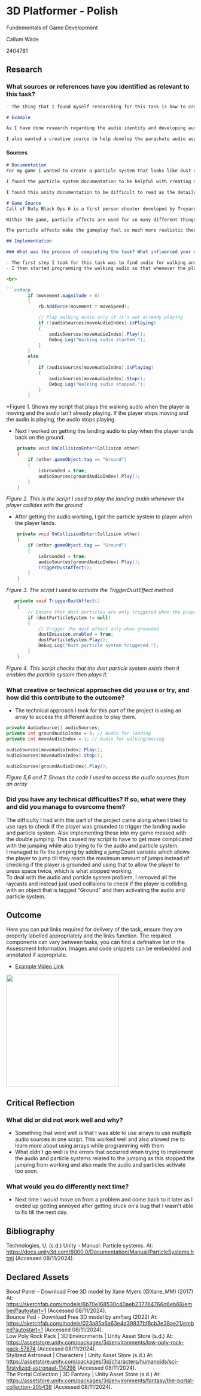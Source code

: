 # 3D Platformer - Polish

Fundementals of Game Development

Callum Wade 

2404781

## Research

### What sources or references have you identified as relevant to this task?
```markdown
- The thing that I found myself researching for this task is how to create particle systems in Unity and how to activate them with a script.
```

```Markdown
# Example

As I have done research regarding the audio identity and developing audio assets for this project in previous formative assignments. I wanted to look into specific Unreal and Wwise systems that will help create a more immersive experience. I wanted to focus on official documentation to improve my ability to learn new techniques without explicit instructions.

I also wanted a creative source to help develop the parachute audio assets and learn how it should function within the game’s narrative.
```

#### Sources
```markdown
# Documentation
For my game I wanted to create a particle system that looks like dust and plays whenever the player lands back on the ground. To do this I research into creating particle systems. This led me to looking at the unity documentation on particle systems. (Technologies, s.d.)

I found the particle system documentation to be helpful with creating my dust particle system as it explains everything that I need to know about particle systems. Using this I was able to change the colour, size and lifetime of the particle system to make it look like a dust affect.

I found this unity documentation to be difficult to read as the details on everthing to do with the partcile system is split into so many pages that it is hard to find what you need.

# Game Source
Call of Duty Black Ops 6 is a first person shooter developed by Treyarch and Raven Software, it feature lots of particle systems that are used for many different things within the game(Call Of Duty Black Ops 6, 2024).

Within the game, particle affects are used for so many different things such as gun fire, grenades and vehicle explosions, with most of the particle affects being unique from each other. 

The particle affects make the gameplay feel so much more realistic then if they werent in the game as grenades and smoke and explosions will be going off all around you as you play.

## Implementation

### What was the process of completing the task? What influenced your decision making?

- The first step I took for this task was to find audio for walking and landing to use online and then importing them into unity and I attatched them to audio sources on the main character to be activated within the code.
- I then started programming the walking audio so that whenever the player is moving and the walking audio isn't playing, it plays.

<br>

```csharp
        if (movement.magnitude > 0)
        {
            rb.AddForce(movement * moveSpeed);

            // Play walking audio only if it's not already playing
            if (!audioSources[moveAudioIndex].isPlaying)
            {
                audioSources[moveAudioIndex].Play();
                Debug.Log("Walking audio started.");
            }
        }
        else
        {
            if (audioSources[moveAudioIndex].isPlaying)
            {
                audioSources[moveAudioIndex].Stop();
                Debug.Log("Walking audio stopped.");
            }
        }
```
*Figure 1. Shows my script that plays the walking audio when the player is moving and the audio isn't already playing. If the player stops moving and the audio is playing, the audio stops playing.

- Next I worked on getting the landing audio to play when the player lands back on the ground.

```csharp
    private void OnCollisionEnter(Collision other)
    {
        if (other.gameObject.tag == "Ground")
        {
            isGrounded = true;
            audioSources[groundAudioIndex].Play();
        }
    }
```
*Figure 2. This is the script I used to play the landing audio whenever the player collides with the ground*

- After getting the audio working, I got the particle system to player when the player lands.

```csharp
    private void OnCollisionEnter(Collision other)
    {
        if (other.gameObject.tag == "Ground")
        {
            isGrounded = true;
            audioSources[groundAudioIndex].Play();
            TriggerDustAffect();
        }
    } 
```
*Figure 3. The script I used to activate the TriggerDustEffect method*

```csharp
   private void TriggerDustAffect()
    {
        // Ensure that dust particles are only triggered when the player actually lands
        if (dustParticleSystem != null)
        {
            // Trigger the dust effect only when grounded
            dustEmission.enabled = true;
            dustParticleSystem.Play();
            Debug.Log("Dust particle system triggered.");
        }
    }
```
*Figure 4. This script checks that the dust particle system exists then it enables the particle system then plays it.*

### What creative or technical approaches did you use or try, and how did this contribute to the outcome?

- The technical approach I took for this part of the project is using an array to access the different audios to play them.

```csharp
private AudioSource[] audioSources;
private int groundAudioIndex = 0; // Audio for landing
private int moveAudioIndex = 1; // Audio for walking/moving
```
```csharp
audioSources[moveAudioIndex].Play();
audioSources[moveAudioIndex].Stop();
```
```csharp
audioSources[groundAudioIndex].Play();
```
*Figure 5,6 and 7. Shows the code I used to access the audio sources from an array*
<br>

### Did you have any technical difficulties? If so, what were they and did you manage to overcome them?

The difficulty I had with this part of the project came along when I tried to use rays to check if the player was grounded to trigger the landing audio and particle system. Also implementing these into my game messed with the double jumping. This caused my script to have to get more complicated with the jumping while also trying to fix the audio and particle system. 
<br>
I managed to fix the jumping by adding a jumpCount variable which allows the player to jump till they reach the maximum amount of jumps instead of checking if the player is grounded and using that to allow the player to press space twice, which is what stopped working.
<br>
To deal with the audio and particle system problem, I removed all the raycasts and instead just used collisions to check if the player is colliding with an object that is tagged "Ground" and then activating the audio and particle system.

## Outcome

Here you can put links required for delivery of the task, ensure they are properly labelled appropriately and the links function. The required components can vary between tasks, you can find a definative list in the Assessment Information. Images and code snippets can be embedded and annotated if appropriate.

- [Example Video Link](https://youtu.be/yhSYsbFSK6Y)

<img width="300" height="300" src="Level 1 Screenshot.png"> 

## Critical Reflection

### What did or did not work well and why?

- Something that went well is that I was able to use arrays to use multiple audio sources in one script. This worked well and also allowed me to learn more about using arrays while programming with them
- What didn't go well is the errors that occurred when trying to implement the audio and particle systems related to the jumping as this stopped the jumping from working and also made the audio and particles activate too soon.

### What would you do differently next time?

- Next time I would move on from a problem and come back to it later as I ended up getting annoyed after getting stuck on a bug that I wasn't able to fix till the next day. 

## Bibliography

Technologies, U. (s.d.) Unity - Manual: Particle systems. At: https://docs.unity3d.com/6000.0/Documentation/Manual/ParticleSystems.html (Accessed  08/11/2024).
<br>

## Declared Assets

Boost Panel - Download Free 3D model by Xane Myers (@Xane_MM) (2017) At: https://sketchfab.com/models/6b70e168530c40aeb237764766d6eb69/embed?autostart=1 (Accessed  08/11/2024).
<br>
Bounce Pad - Download Free 3D model by amftwg (2022) At: https://sketchfab.com/models/023a85a6a63e4d39937bf8cb3e38ae21/embed?autostart=1 (Accessed  08/11/2024).
<br>
Low Poly Rock Pack | 3D Environments | Unity Asset Store (s.d.) At: https://assetstore.unity.com/packages/3d/environments/low-poly-rock-pack-57874 (Accessed  08/11/2024).
<br>
Stylized Astronaut | Characters | Unity Asset Store (s.d.) At: https://assetstore.unity.com/packages/3d/characters/humanoids/sci-fi/stylized-astronaut-114298 (Accessed  08/11/2024).
<br>
The Portal Collection | 3D Fantasy | Unity Asset Store (s.d.) At: https://assetstore.unity.com/packages/3d/environments/fantasy/the-portal-collection-205438 (Accessed  08/11/2024).



